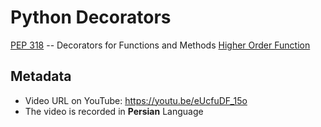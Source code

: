 # Python Decorators

[PEP 318](https://www.python.org/dev/peps/pep-0318/) -- Decorators for Functions and Methods
[Higher Order Function](https://en.wikipedia.org/wiki/Higher-order_function)

## Metadata

*  Video URL on YouTube: https://youtu.be/eUcfuDF_15o
*  The video is recorded in **Persian** Language
